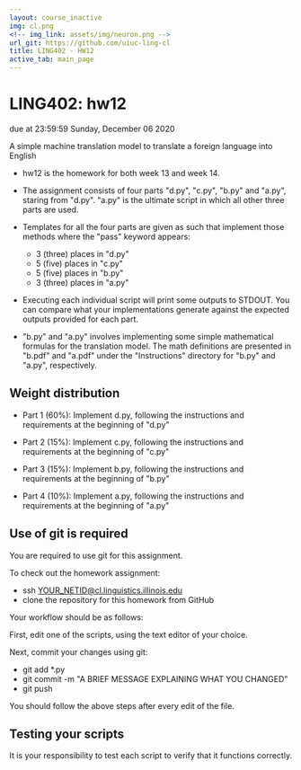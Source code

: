 ```yaml
---
layout: course_inactive
img: cl.png
<!-- img_link: assets/img/neuron.png -->
url_git: https://github.com/uiuc-ling-cl
title: LING402 - HW12
active_tab: main_page 
---
```


# LING402: hw12
due at 23:59:59 Sunday, December 06 2020

A simple machine translation model to translate a foreign language into English

* hw12 is the homework for both week 13 and week 14.

* The assignment consists of four parts "d.py", "c.py", "b.py" and "a.py", staring from "d.py". "a.py" is the ultimate script in which all other three parts are used.

* Templates for all the four parts are given as such that implement those methods where the "pass" keyword appears:
	* 3 (three) places in "d.py"
	* 5 (five) places in "c.py"
	* 5 (five) places in "b.py"
	* 3 (three) places in "a.py"

* Executing each individual script will print some outputs to STDOUT. You can compare what your implementations generate against the expected outputs provided for each part.

* "b.py" and "a.py" involves implementing some simple mathematical formulas for the translation model. The math definitions are presented in "b.pdf" and "a.pdf" under the "Instructions" directory for "b.py" and "a.py", respectively.



Weight distribution
-------------------

* Part 1 (60%): Implement d.py, following the instructions and requirements at the beginning of "d.py"


* Part 2 (15%): Implement c.py, following the instructions and requirements at the beginning of "c.py"


* Part 3 (15%): Implement b.py, following the instructions and requirements at the beginning of "b.py"


* Part 4 (10%): Implement a.py, following the instructions and requirements at the beginning of "a.py"


Use of git is required
----------------------

You are required to use git for this assignment.

To check out the homework assignment:

* ssh YOUR_NETID@cl.linguistics.illinois.edu
* clone the repository for this homework from GitHub

Your workflow should be as follows:

First, edit one of the scripts, using the text editor of your choice.

Next, commit your changes using git:

* git add *.py
* git commit -m "A BRIEF MESSAGE EXPLAINING WHAT YOU CHANGED"
* git push

You should follow the above steps after every edit of the file. 


Testing your scripts
--------------------

It is your responsibility to test each script to verify that it functions correctly.


